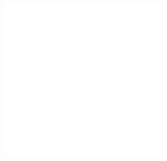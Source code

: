 <a href="https://dawntech.dev">
<img src="/profile/metrics.plugin.introduction.svg"></img>
</a>

<a href="https://dawntech.dev">
<img src="/profile/metrics.plugin.traffic.svg"></img>
</a>

<a href="https://www.youtube.com/channel/UCX_dAlOJYox73_CPm-S7RSw">
  <img src="/profile/metrics.plugin.rss.svg"></img>
</a>
